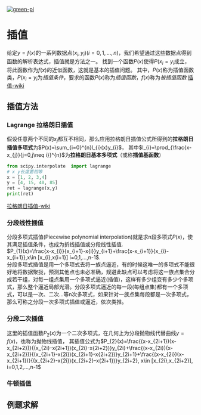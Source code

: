 [![green-pi](https://img.shields.io/badge/Rendered%20with-Green%20Pi-00d571?style=flat-square)](https://github.com/nschloe/green-pi?activate&inlineMath=$)  

# 插值
给定$y=f(x)$的一系列数据点$(x_{i},y_{i})(i=0,1,...,n)$，我们希望通过这些数据点得到函数的解析表达式，插值就是方法之一。
找到一个函数$P(x)$使得$P(x_{i}=y_{i}$成立，将此函数作为$f(x)$的近似函数，这就是基本的插值问题。
其中，$P(x)$称为插值函数类，$P(x_{i}=y_{i}$为*插值条件*，要求的函数$P(x)$称为*插值函数*，$f(x)$称为*被插值函数*
[插值-wiki](https://zh.wikipedia.org/zh-cn/%E6%8F%92%E5%80%BC)

## 插值方法
### Lagrange 拉格朗日插值  
假设任意两个不同的$x_{j}$都互不相同，那么应用拉格朗日插值公式所得到的**拉格朗日插值多项式**为$P(x)=\sum_{i=0}^{n}l_{i}(x)y_{i}$，
其中$l_{i}=\prod_{\frac{x-x_{j}}{j=0,j\neq i}}^{n}$为**拉格朗日基本多项式**（或称**插值基函数**）
```python
from scipy.interpolate  import lagrange
# x y长度要相等
x = [1, 2, 3,4]
y = [4, 15, 40, 85]
ret = lagrange(x,y)
print(ret)
```
[拉格朗日插值-wiki](https://zh.wikipedia.org/zh-cn/%E6%8B%89%E6%A0%BC%E6%9C%97%E6%97%A5%E6%8F%92%E5%80%BC%E6%B3%95)

### 分段线性插值
分段多项式插值(Piecewise polynomial interpolation)就是求n段多项式$P(x)$，使其满足插值条件，也成为折线插值或分段线性插值.  
$P_{1}(x)=\frac{x-x_{i}}{x_{i+1}-x{i}}y_{i+1}+\frac{x-x_{i+1}}{x_{i}-x_{i+1}},x\in [x_{i},x{i+1}] i=0,1,...,n-1$.  
分段多项式插值是用一个多项式去将一族点逼近，有的时候这唯一的多项式不能很好地将数据聚拢，预测其他点也未必准确，规避此缺点可以考虑将这一族点集合分成若干组，对每一组点集用一个多项式逼近(插值)，这样有多少组变有多少个多项式，那么整个逼近局部光滑。分段多项式逼近的每一段(每组点集)都有一个多项式，可以是一次、二次...等n次多项式，如果针对一族点集每段都是一次多项式，那么可称之分段一次多项式插值或逼近，依次类推。

### 分段二次插值
这里的插值函数$P_{2}(x)$为一个二次多项式，在几何上为分段抛物线代替曲线$y=f(x)$，也称为抛物线插值，
其插值公式为$P_{2}(x)=\frac{(x-x_{2i+1})(x-x_{2i+2})}{(x_{2i}-x{2i+1})(x_{2i}-x{2i+2})}y_{2i}+\frac{(x-x_{2i})(x-x_{2i+2})}{(x_{2i+1}-x{2i})(x_{2i+1}-x{2i+2})}y_{2i+1}+\frac{(x-x_{2i})(x-x_{2i+1})}{(x_{2i+2}-x{2i})(x_{2i+2}-x{2i+1})}y_{2i+2},  x\in [x_{2i},x_{2i+2}], i=0,1,2,...,n-1$

### 牛顿插值

## 例题求解
